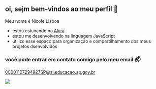 ## oi, sejm bem-vindos ao meu perfil 🤍

Meu nome é Nicole Lisboa

- estou estunando na [Alura](https://www.alura.com.br)
- estou me desenvolvendo na linguagem JavaScript
- utilizo esse espaço para organização e compartilhamento dos meus projetos dsenvolvidos

### você pode entrar em contato comigo pelo meu email 📬
00001107294927SP@al.educacao.sp.gov.br

![](https://media1.tenor.com/m/09WlS4upKgkAAAAC/irtfou-shrek.gif)
